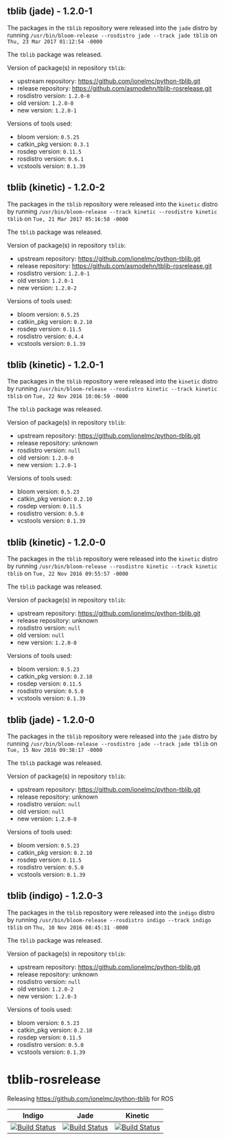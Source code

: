 ## tblib (jade) - 1.2.0-1

The packages in the `tblib` repository were released into the `jade` distro by running `/usr/bin/bloom-release --rosdistro jade --track jade tblib` on `Thu, 23 Mar 2017 01:12:54 -0000`

The `tblib` package was released.

Version of package(s) in repository `tblib`:

- upstream repository: https://github.com/ionelmc/python-tblib.git
- release repository: https://github.com/asmodehn/tblib-rosrelease.git
- rosdistro version: `1.2.0-0`
- old version: `1.2.0-0`
- new version: `1.2.0-1`

Versions of tools used:

- bloom version: `0.5.25`
- catkin_pkg version: `0.3.1`
- rosdep version: `0.11.5`
- rosdistro version: `0.6.1`
- vcstools version: `0.1.39`


## tblib (kinetic) - 1.2.0-2

The packages in the `tblib` repository were released into the `kinetic` distro by running `/usr/bin/bloom-release --track kinetic --rosdistro kinetic tblib` on `Tue, 21 Mar 2017 05:16:58 -0000`

The `tblib` package was released.

Version of package(s) in repository `tblib`:

- upstream repository: https://github.com/ionelmc/python-tblib.git
- release repository: https://github.com/asmodehn/tblib-rosrelease.git
- rosdistro version: `1.2.0-1`
- old version: `1.2.0-1`
- new version: `1.2.0-2`

Versions of tools used:

- bloom version: `0.5.25`
- catkin_pkg version: `0.2.10`
- rosdep version: `0.11.5`
- rosdistro version: `0.4.4`
- vcstools version: `0.1.39`


## tblib (kinetic) - 1.2.0-1

The packages in the `tblib` repository were released into the `kinetic` distro by running `/usr/bin/bloom-release --rosdistro kinetic --track kinetic tblib` on `Tue, 22 Nov 2016 10:06:59 -0000`

The `tblib` package was released.

Version of package(s) in repository `tblib`:

- upstream repository: https://github.com/ionelmc/python-tblib.git
- release repository: unknown
- rosdistro version: `null`
- old version: `1.2.0-0`
- new version: `1.2.0-1`

Versions of tools used:

- bloom version: `0.5.23`
- catkin_pkg version: `0.2.10`
- rosdep version: `0.11.5`
- rosdistro version: `0.5.0`
- vcstools version: `0.1.39`


## tblib (kinetic) - 1.2.0-0

The packages in the `tblib` repository were released into the `kinetic` distro by running `/usr/bin/bloom-release --rosdistro kinetic --track kinetic tblib` on `Tue, 22 Nov 2016 09:55:57 -0000`

The `tblib` package was released.

Version of package(s) in repository `tblib`:

- upstream repository: https://github.com/ionelmc/python-tblib.git
- release repository: unknown
- rosdistro version: `null`
- old version: `null`
- new version: `1.2.0-0`

Versions of tools used:

- bloom version: `0.5.23`
- catkin_pkg version: `0.2.10`
- rosdep version: `0.11.5`
- rosdistro version: `0.5.0`
- vcstools version: `0.1.39`


## tblib (jade) - 1.2.0-0

The packages in the `tblib` repository were released into the `jade` distro by running `/usr/bin/bloom-release --rosdistro jade --track jade tblib` on `Tue, 15 Nov 2016 09:38:17 -0000`

The `tblib` package was released.

Version of package(s) in repository `tblib`:

- upstream repository: https://github.com/ionelmc/python-tblib.git
- release repository: unknown
- rosdistro version: `null`
- old version: `null`
- new version: `1.2.0-0`

Versions of tools used:

- bloom version: `0.5.23`
- catkin_pkg version: `0.2.10`
- rosdep version: `0.11.5`
- rosdistro version: `0.5.0`
- vcstools version: `0.1.39`


## tblib (indigo) - 1.2.0-3

The packages in the `tblib` repository were released into the `indigo` distro by running `/usr/bin/bloom-release --rosdistro indigo --track indigo tblib` on `Thu, 10 Nov 2016 08:45:31 -0000`

The `tblib` package was released.

Version of package(s) in repository `tblib`:

- upstream repository: https://github.com/ionelmc/python-tblib.git
- release repository: unknown
- rosdistro version: `null`
- old version: `1.2.0-2`
- new version: `1.2.0-3`

Versions of tools used:

- bloom version: `0.5.23`
- catkin_pkg version: `0.2.10`
- rosdep version: `0.11.5`
- rosdistro version: `0.5.0`
- vcstools version: `0.1.39`


# tblib-rosrelease
Releasing https://github.com/ionelmc/python-tblib for ROS


| Indigo | Jade | Kinetic |
|:------:|:----:|:-------:|
| [![Build Status](https://travis-ci.org/asmodehn/tblib-rosrelease.svg?branch=release%2Findigo%2Ftblib)](https://travis-ci.org/asmodehn/tblib-rosrelease) | [![Build Status](https://travis-ci.org/asmodehn/tblib-rosrelease.svg?branch=release%2Fjade%2Ftblib)](https://travis-ci.org/asmodehn/tblib-rosrelease) | [![Build Status](https://travis-ci.org/asmodehn/tblib-rosrelease.svg?branch=release%2Fkinetic%2Ftblib)](https://travis-ci.org/asmodehn/tblib-rosrelease) |
